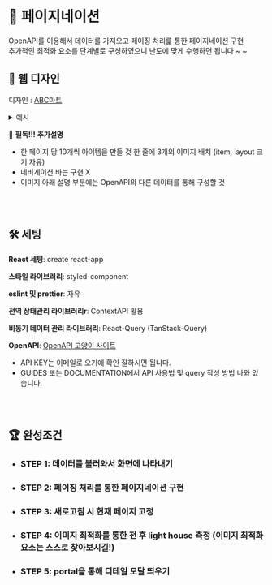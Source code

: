 # 📂 페이지네이션

OpenAPI를 이용해서 데이터를 가져오고 페이징 처리릁 통한 페이지네이션 구현
<br>추가적인 최적화 요소를 단계별로 구성하였으니 난도에 맞게 수행하면 됩니다 ~ ~

## 🗾 웹 디자인

디자인 : [ABC마트](https://abcmart.a-rt.com/display/category/main?dfltChnnlMv=Y&genderGbnCode=10000&ctgrNo=1000000497&page=1)

<details>
	<summary>예시</summary>
<img width="1206" alt="스크린샷 2024-02-15 오후 10 52 23" src="https://github.com/kangsinbeom/fastcampus/assets/83047601/48c82723-4380-450c-a6de-becad8caef40">
</details>

🎉 **필독!!! 추가설명**

- 한 페이지 당 10개씩 아이템을 만들 것 한 줄에 3개의 이미지 배치 (item, layout 크기 자유)
- 네비게이션 바는 구현 X
- 이미지 아래 설명 부분에는 OpenAPI의 다른 데이터를 통해 구성할 것

<br>
<br>

## 🛠️ 세팅

**React 세팅**: create react-app

**스타일 라이브러리**: styled-component

**eslint 및 prettier**: 자유

**전역 상태관리 라이브러리r**: ContextAPI 활용

**비동기 데이터 관리 라이브러리**: React-Query (TanStack-Query)

**OpenAPI**: [OpenAPI 고양이 사이트](https://thedogapi.com/)

- API KEY는 이메일로 오기에 확인 잘하시면 됩니다.
- GUIDES 또는 DOCUMENTATION에서 API 사용법 및 query 작성 방법 나와 있습니다.

<br>
<br>

## 🏆 완성조건

- ### STEP 1: 데이터를 불러와서 화면에 나타내기
- ### STEP 2: 페이징 처리를 통한 페이지네이션 구현
- ### STEP 3: 새로고침 시 현재 페이지 고정
- ### STEP 4: 이미지 최적화를 통한 전 후 light house 측정 (이미지 최적화 요소는 스스로 찾아보시길!)
- ### STEP 5: portal을 통해 디테일 모달 띄우기

